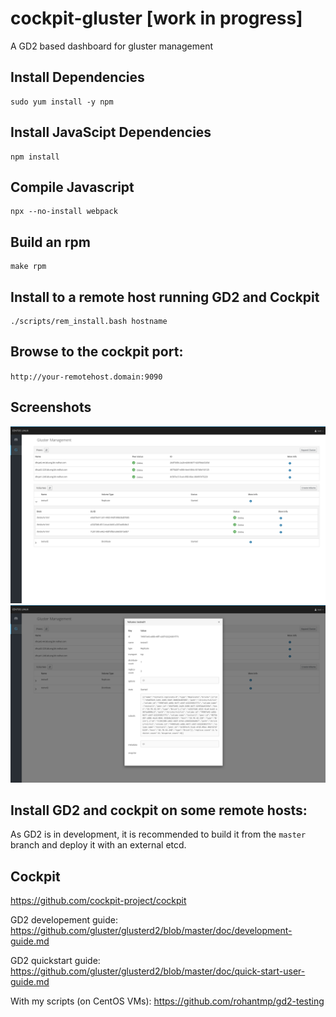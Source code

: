# cockpit-gluster [work in progress]
A GD2 based dashboard for gluster management

## Install Dependencies
```
sudo yum install -y npm
```

## Install JavaScipt Dependencies
```
npm install
```

## Compile Javascript
```
npx --no-install webpack
```

## Build an rpm
```
make rpm
```
## Install to a remote host running GD2 and Cockpit
```
./scripts/rem_install.bash hostname
```
## Browse to the cockpit port:
`http://your-remotehost.domain:9090`

## Screenshots
![Dashboard Image](/screenshots/dashboard.png?raw=true "Dashboard")
![Volume Modal Image](/screenshots/volume_modal.png?raw=true "Volume Modal")


## Install GD2 and cockpit on some remote hosts:

As GD2 is in development, it is recommended to build it from the `master` branch and deploy it with an external etcd.

## Cockpit

https://github.com/cockpit-project/cockpit

GD2 developement guide: https://github.com/gluster/glusterd2/blob/master/doc/development-guide.md

GD2 quickstart guide: https://github.com/gluster/glusterd2/blob/master/doc/quick-start-user-guide.md

With my scripts (on CentOS VMs): https://github.com/rohantmp/gd2-testing
